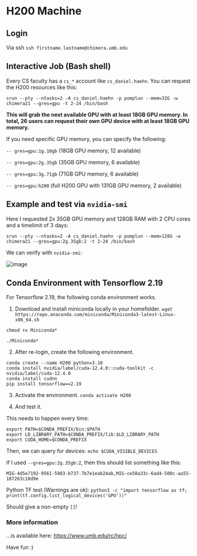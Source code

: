 # H200 Machine

## Login
Via ssh `ssh firstname.lastname@chimera.umb.edu`

## Interactive Job (Bash shell)
Every CS faculty has a `cs_*` account like `cs_daniel.haehn`. You can request the H200 resources like this:

`srun --pty --ntasks=2 -A cs_daniel.haehn -p pomplun --mem=32G -w chimera21 --gres=gpu -t 2-24 /bin/bash`

**This will grab the next available GPU with at least 18GB GPU memory. In total, 26 users can request their own GPU device with at least 18GB GPU memory.**

If you need specific GPU memory, you can specify the following:

`-- gres=gpu:1g.18gb` (18GB GPU memory, 12 available)

`-- gres=gpu:2g.35gb` (35GB GPU memory, 6 available)

`-- gres=gpu:3g.71gb` (71GB GPU memory, 6 available)

`-- gres=gpu:h200` (full H200 GPU with 131GB GPU memory, 2 available)

## Example and test via `nvidia-smi`

Here I requested 2x 35GB GPU memory and 128GB RAM with 2 CPU cores and a timelimit of 3 days:

`srun --pty --ntasks=2 -A cs_daniel.haehn -p pomplun --mem=128G -w chimera21 --gres=gpu:2g.35gb:2 -t 2-24 /bin/bash`

We can verify with `nvidia-smi`:

![image](https://github.com/user-attachments/assets/99a0bbc1-f287-4d57-ba60-e9edc5080798)

## Conda Environment with Tensorflow 2.19

For Tensorflow 2.19, the following conda environment works. 

1) Download and install miniconda locally in your homefolder.
`wget https://repo.anaconda.com/miniconda/Miniconda3-latest-Linux-x86_64.sh`

`chmod +x Miniconda*`

`./Miniconda*`

2) After re-login, create the following environment.

```
conda create --name H200 python=3.10
conda install nvidia/label/cuda-12.4.0::cuda-toolkit -c nvidia/label/cuda-12.4.0
conda install cudnn
pip install tensorflow==2.19
```

3) Activate the environment.
`conda activate H200`

4) And test it.

This needs to happen every time:
```
export PATH=$CONDA_PREFIX/bin:$PATH
export LD_LIBRARY_PATH=$CONDA_PREFIX/lib:$LD_LIBRARY_PATH
export CUDA_HOME=$CONDA_PREFIX
```
Then, we can query for devices:
`echo $CUDA_VISIBLE_DEVICES`

If I used `--gres=gpu:2g.35gb:2`, then this should list something like this:

`MIG-4d5e7192-9561-5983-b737-7b7e1eab24ab,MIG-ce58a33c-6ad4-500c-aa55-187263c18d9e`

Python TF test (Warnings are ok):
`python3 -c "import tensorflow as tf; print(tf.config.list_logical_devices('GPU'))"`

Should give a non-empty `[]`!

### More information

...is available here: https://www.umb.edu/rc/hpc/

Have fun :)

